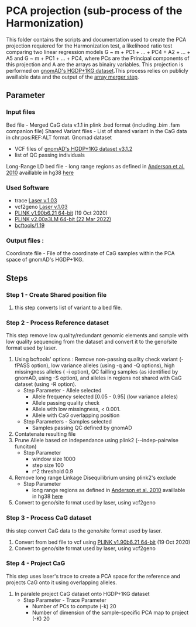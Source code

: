 # PCA projection (sub-process of the Harmonization)
This folder contains the scripts and documentation used to create the PCA projection requiered for the Harmonization test, a likelihood ratio test comparing two linear regression models G ~ m + PC1 + ... + PC4 + A2 + ... + A5 and G ~ m + PC1 + ... + PC4, where PCs are the Principal components of this projection and A are the arrays as binairy variables. This projection is performed on [gnomAD's HGDP+1KG dataset](https://gnomad.broadinstitute.org/downloads#v3-hgdp-1kg).This process relies on publicly availlable data and the output of the [array merger step](https://github.com/CERC-Genomic-Medicine/CARTaGENE_flagship_paper/tree/main/Genotype_processing/4_Merge).

## Parameter
### Input files
Bed file - Merged CaG data v.1.1 in plink .bed format (including .bim .fam companion file)
Shared Variant files - List of shared variant in the CaG data in chr:pos:REF:ALT format.
Gnomad dataset 
- VCF files of [gnomAD's HGDP+1KG dataset v3.1.2](https://gnomad.broadinstitute.org/downloads#v3-hgdp-1kg)  
- list of QC passing individuals    

Long-Range LD bed file - long range regions as defined in [Anderson et al. 2010](https://www.ncbi.nlm.nih.gov/pmc/articles/PMC3861250/) availlable in hg38 [here](https://github.com/CERC-Genomic-Medicine/Regenie_nextflow/blob/3a7f3e3bb5e5a9cbc8a075b54917c423237cdc28/util/Low_complexity_regions/HG38.Anderson2010.bed.gz)  

### Used Software
- trace [Laser v.1.03](https://csg.sph.umich.edu/chaolong/LASER/)
- vcf2geno [Laser v.1.03](https://csg.sph.umich.edu/chaolong/LASER/)
- [PLINK v1.90b6.21 64-bit](https://www.cog-genomics.org/plink/) (19 Oct 2020)
- [PLINK v2.00a3LM 64-bit (22 Mar 2022)](www.cog-genomics.org/plink/2.0/)
- [bcftools/1.19](https://github.com/samtools/bcftools/releases/download/1.19/bcftools-1.19.tar.bz2)

### Output files :  
Coordinate file - File of the coordinate of CaG samples within the PCA space of gnomAD's HGDP+1KG.

## Steps
### Step 1 - Create Shared position file
1) this step converts list of variant to a bed file.

### Step 2 - Process Reference dataset
This step remove low quality/redundant genomic elements and sample with low quality sequencing from the dataset and convert it to the geno/site format used by laser.
1) Using bcftools' options : Remove non-passing quality check variant (-fPASS option), low variance alleles (using -q and -Q options), high missingness alleles ( -i option), QC failling samples (as identified by gnomAD, using -S option), and alleles in regions not shared with CaG dataset (using -R option).
   - Step Parameter - Allele selected
     - Allele frequency selected [0.05 - 0.95] (low variance alleles)
     - Allele passing quality check
     - Allele with low missingness, < 0.001.
     - Allele with CaG overlapping position
   - Step Parameters -  Samples  selected
     - Samples passing QC defined by gnomAD
2) Contatenate resulting file
3) Prune Allele based on independance using plink2 (--indep-pairwise funciton)
   - Step Parameter
     - window size 1000
     - step size 100
     - r^2 threshold 0.9
4) Remove long range Linkage Disequilibrium unsing plink2's exclude
   - Step Parameter
     - long range regions as defined in [Anderson et al. 2010](https://www.ncbi.nlm.nih.gov/pmc/articles/PMC3861250/) availlable in hg38 [here](https://github.com/CERC-Genomic-Medicine/Regenie_nextflow/blob/3a7f3e3bb5e5a9cbc8a075b54917c423237cdc28/util/Low_complexity_regions/HG38.Anderson2010.bed.gz)  
5) Convert to geno/site format used by laser, using vcf2geno

### Step 3 - Process CaG dataset
this step convert CaG data to the geno/site format used by laser.
1) Convert from bed file to vcf using [PLINK v1.90b6.21 64-bit](https://www.cog-genomics.org/plink/) (19 Oct 2020)
3) Convert to geno/site format used by laser, using vcf2geno

### Step 4 - Project CaG
This step uses laser's trace to create a PCA space for the reference and projects CaG onto it using overlapping alleles.
1) In paralele project CaG dataset onto HGDP+1KG dataset
   - Step Parameter - Trace Parameter
     - Number of PCs to compute (-k) 20
     - Number of dimension of the sample-specific PCA map to project (-K) 20
